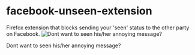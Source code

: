# facebook-unseen-extension
Firefox extension that blocks sending your 'seen' status to the other party on Facebook.
![Dont want to seen his/her annoying message?](https://img.buzzfeed.com/buzzfeed-static/static/2016-08/31/23/asset/buzzfeed-prod-web04/sub-buzz-14007-1472699325-1.png?downsize=700%3A%2A&output-quality=auto&output-format=auto)

                     
Dont want to seen his/her annoying message?
